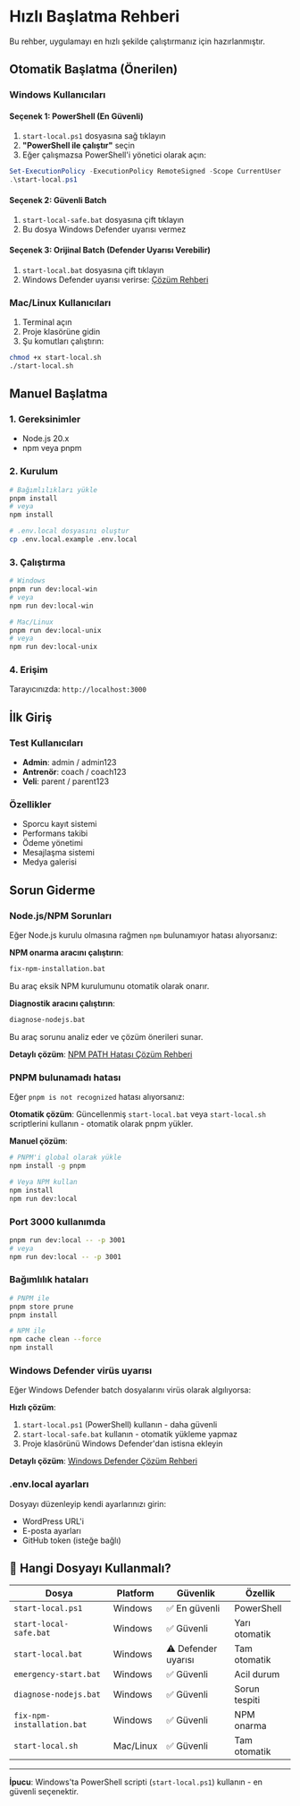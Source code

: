 # Hızlı Başlatma Rehberi

Bu rehber, uygulamayı en hızlı şekilde çalıştırmanız için hazırlanmıştır.

## Otomatik Başlatma (Önerilen)

### Windows Kullanıcıları

#### Seçenek 1: PowerShell (En Güvenli)
1. `start-local.ps1` dosyasına sağ tıklayın
2. **"PowerShell ile çalıştır"** seçin
3. Eğer çalışmazsa PowerShell'i yönetici olarak açın:
```powershell
Set-ExecutionPolicy -ExecutionPolicy RemoteSigned -Scope CurrentUser
.\start-local.ps1
```

#### Seçenek 2: Güvenli Batch
1. `start-local-safe.bat` dosyasına çift tıklayın
2. Bu dosya Windows Defender uyarısı vermez

#### Seçenek 3: Orijinal Batch (Defender Uyarısı Verebilir)
1. `start-local.bat` dosyasına çift tıklayın
2. Windows Defender uyarısı verirse: [Çözüm Rehberi](WINDOWS-DEFENDER-COZUMU.md)

### Mac/Linux Kullanıcıları
1. Terminal açın
2. Proje klasörüne gidin
3. Şu komutları çalıştırın:
```bash
chmod +x start-local.sh
./start-local.sh
```

## Manuel Başlatma

### 1. Gereksinimler
- Node.js 20.x
- npm veya pnpm

### 2. Kurulum
```bash
# Bağımlılıkları yükle
pnpm install
# veya
npm install

# .env.local dosyasını oluştur
cp .env.local.example .env.local
```

### 3. Çalıştırma
```bash
# Windows
pnpm run dev:local-win
# veya
npm run dev:local-win

# Mac/Linux
pnpm run dev:local-unix
# veya
npm run dev:local-unix
```

### 4. Erişim
Tarayıcınızda: `http://localhost:3000`

## İlk Giriş

### Test Kullanıcıları
- **Admin**: admin / admin123
- **Antrenör**: coach / coach123  
- **Veli**: parent / parent123

### Özellikler
- Sporcu kayıt sistemi
- Performans takibi
- Ödeme yönetimi
- Mesajlaşma sistemi
- Medya galerisi

## Sorun Giderme

### Node.js/NPM Sorunları
Eğer Node.js kurulu olmasına rağmen `npm` bulunamıyor hatası alıyorsanız:

**NPM onarma aracını çalıştırın**:
```bash
fix-npm-installation.bat
```
Bu araç eksik NPM kurulumunu otomatik olarak onarır.

**Diagnostik aracını çalıştırın**:
```bash
diagnose-nodejs.bat
```
Bu araç sorunu analiz eder ve çözüm önerileri sunar.

**Detaylı çözüm**: [NPM PATH Hatası Çözüm Rehberi](NPM-PATH-HATASI-COZUMU.md)

### PNPM bulunamadı hatası
Eğer `pnpm is not recognized` hatası alıyorsanız:

**Otomatik çözüm**: Güncellenmiş `start-local.bat` veya `start-local.sh` scriptlerini kullanın - otomatik olarak pnpm yükler.

**Manuel çözüm**:
```bash
# PNPM'i global olarak yükle
npm install -g pnpm

# Veya NPM kullan
npm install
npm run dev:local
```

### Port 3000 kullanımda
```bash
pnpm run dev:local -- -p 3001
# veya
npm run dev:local -- -p 3001
```

### Bağımlılık hataları
```bash
# PNPM ile
pnpm store prune
pnpm install

# NPM ile
npm cache clean --force
npm install
```

### Windows Defender virüs uyarısı
Eğer Windows Defender batch dosyalarını virüs olarak algılıyorsa:

**Hızlı çözüm**:
1. `start-local.ps1` (PowerShell) kullanın - daha güvenli
2. `start-local-safe.bat` kullanın - otomatik yükleme yapmaz
3. Proje klasörünü Windows Defender'dan istisna ekleyin

**Detaylı çözüm**: [Windows Defender Çözüm Rehberi](WINDOWS-DEFENDER-COZUMU.md)

### .env.local ayarları
Dosyayı düzenleyip kendi ayarlarınızı girin:
- WordPress URL'i
- E-posta ayarları
- GitHub token (isteğe bağlı)

## 📁 Hangi Dosyayı Kullanmalı?

| Dosya | Platform | Güvenlik | Özellik |
|-------|----------|----------|---------|
| `start-local.ps1` | Windows | ✅ En güvenli | PowerShell |
| `start-local-safe.bat` | Windows | ✅ Güvenli | Yarı otomatik |
| `start-local.bat` | Windows | ⚠️ Defender uyarısı | Tam otomatik |
| `emergency-start.bat` | Windows | ✅ Güvenli | Acil durum |
| `diagnose-nodejs.bat` | Windows | ✅ Güvenli | Sorun tespiti |
| `fix-npm-installation.bat` | Windows | ✅ Güvenli | NPM onarma |
| `start-local.sh` | Mac/Linux | ✅ Güvenli | Tam otomatik |

---

**İpucu**: Windows'ta PowerShell scripti (`start-local.ps1`) kullanın - en güvenli seçenektir.
